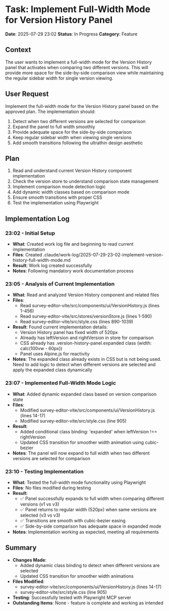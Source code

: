 # Task: Implement Full-Width Mode for Version History Panel
**Date**: 2025-07-29 23:02
**Status**: In Progress
**Category**: Feature

## Context
The user wants to implement a full-width mode for the Version History panel that activates when comparing two different versions. This will provide more space for the side-by-side comparison view while maintaining the regular sidebar width for single version viewing.

## User Request
Implement the full-width mode for the Version History panel based on the approved plan. The implementation should:
1. Detect when two different versions are selected for comparison
2. Expand the panel to full width smoothly
3. Provide adequate space for the side-by-side comparison
4. Keep regular sidebar width when viewing single versions
5. Add smooth transitions following the ultrathin design aesthetic

## Plan
1. Read and understand current Version History component implementation
2. Check the version store to understand comparison state management
3. Implement comparison mode detection logic
4. Add dynamic width classes based on comparison mode
5. Ensure smooth transitions with proper CSS
6. Test the implementation using Playwright

## Implementation Log
### 23:02 - Initial Setup
- **What**: Created work log file and beginning to read current implementation
- **Files**: Created .claude/work-log/2025-07-29-23-02-implement-version-history-full-width-mode.md
- **Result**: Work log created successfully
- **Notes**: Following mandatory work documentation process

### 23:05 - Analysis of Current Implementation
- **What**: Read and analyzed Version History component and related files
- **Files**: 
  - Read survey-editor-vite/src/components/ui/VersionHistory.js (lines 1-456)
  - Read survey-editor-vite/src/stores/versionStore.js (lines 1-590)
  - Read survey-editor-vite/src/style.css (lines 890-1039)
- **Result**: Found current implementation details:
  - Version History panel has fixed width of 520px
  - Already has leftVersion and rightVersion in store for comparison
  - CSS already has .version-history-panel.expanded class (width: calc(100vw - 60px))
  - Panel uses Alpine.js for reactivity
- **Notes**: The expanded class already exists in CSS but is not being used. Need to add logic to detect when different versions are selected and apply the expanded class dynamically

### 23:07 - Implemented Full-Width Mode Logic
- **What**: Added dynamic expanded class based on version comparison state
- **Files**: 
  - Modified survey-editor-vite/src/components/ui/VersionHistory.js (lines 14-17)
  - Modified survey-editor-vite/src/style.css (line 905)
- **Result**: 
  - Added conditional class binding: 'expanded' when leftVersion !== rightVersion
  - Updated CSS transition for smoother width animation using cubic-bezier
- **Notes**: The panel will now expand to full width when two different versions are selected for comparison

### 23:10 - Testing Implementation
- **What**: Tested the full-width mode functionality using Playwright
- **Files**: No files modified during testing
- **Result**: 
  - ✅ Panel successfully expands to full width when comparing different versions (v1 vs v3)
  - ✅ Panel returns to regular width (520px) when same versions are selected (v3 vs v3)
  - ✅ Transitions are smooth with cubic-bezier easing
  - ✅ Side-by-side comparison has adequate space in expanded mode
- **Notes**: Implementation working as expected, meeting all requirements

## Summary
- **Changes Made**: 
  - Added dynamic class binding to detect when different versions are selected
  - Updated CSS transition for smoother width animations
- **Files Modified**: 
  - survey-editor-vite/src/components/ui/VersionHistory.js (lines 14-17)
  - survey-editor-vite/src/style.css (line 905)
- **Testing**: Successfully tested with Playwright MCP server
- **Outstanding Items**: None - feature is complete and working as intended